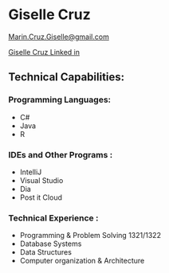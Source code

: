 # Giselle Cruz
[Marin.Cruz.Giselle@gmail.com](Marin.Cruz.Giselle@gmail.com)

[Giselle Cruz Linked in](https://www.linkedin.com/in/giselle-cruz-5025621a8/)
## Technical Capabilities:
### Programming Languages:
- C#
-	Java
-	R
### IDEs and Other Programs :
-	IntelliJ
-	Visual Studio
-	Dia
-	Post it Cloud
### Technical Experience :
-	Programming & Problem Solving 1321/1322
-	Database Systems
-	Data Structures
-	Computer organization & Architecture
  


